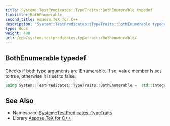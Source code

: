 ```yaml
---
title: System::TestPredicates::TypeTraits::BothEnumerable typedef
linktitle: BothEnumerable
second_title: Aspose.TeX for C++
description: 'System::TestPredicates::TypeTraits::BothEnumerable typedef. Checks if both type arguments are IEnumerable. If so, value member is set to true, otherwise it is set to false in C++.'
type: docs
weight: 400
url: /cpp/system.testpredicates.typetraits/bothenumerable/
---
```

## BothEnumerable typedef


Checks if both type arguments are IEnumerable. If so, value member is set to true, otherwise it is set to false.

```cpp
using System::TestPredicates::TypeTraits::BothEnumerable =  std::integral_constant<bool, IsEnumerable<T1>::value && IsEnumerable<T2>::value>
```


## See Also

* Namespace [System::TestPredicates::TypeTraits](../)
* Library [Aspose.TeX for C++](../../)
